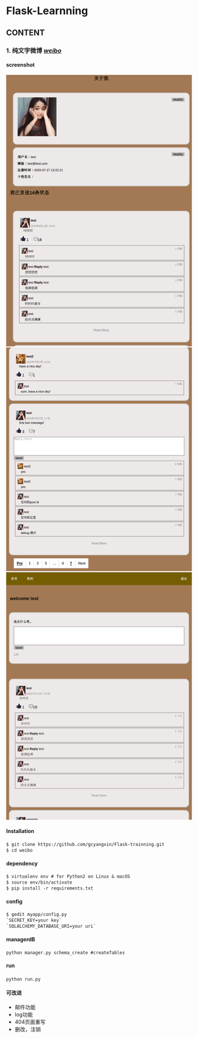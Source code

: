 # Flask-Learnning
## CONTENT

### 1. 纯文字微博 *[weibo](https://github.com/gcyangxin/Flask-trainning/tree/master/weibo)*
#### screenshot
![index](Screenshot/index.png)
![comment](Screenshot/comment.png)
![profile](Screenshot/profile.png)
#### Installation
```
$ git clone https://github.com/gcyangxin/Flask-trainning.git
$ cd weibo
```
#### dependency
```
$ virtualenv env # for Python2 on Linux & macOS
$ source env/bin/activate
$ pip install -r requirements.txt
```
#### config
```
$ gedit myapp/config.py
`SECRET_KEY=your key`
`SQLALCHEMY_DATABASE_URI=your uri`
```
#### managerdB
```
python manager.py schema_create #createTables
```
#### run
```python run.py```
#### 可改进
- 邮件功能
- log功能
- 404页面重写
- 删改，注销
